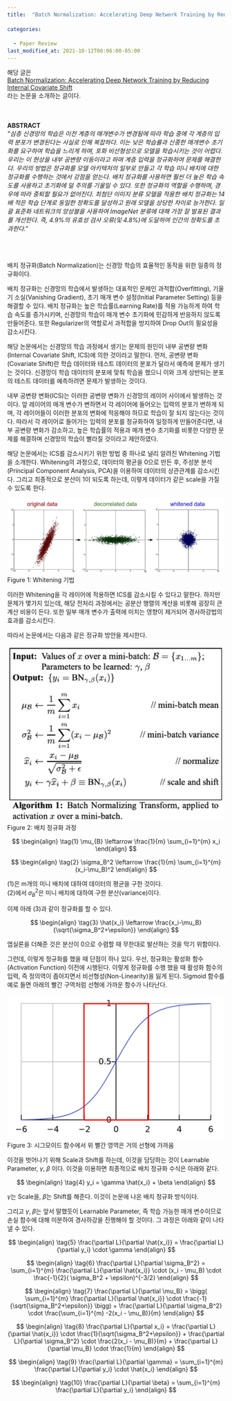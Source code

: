 ```yaml
---
title:  "Batch Normalization: Accelerating Deep Network Training by Reducing Internal Covariate Shift"

categories:

  - Paper Review
last_modified_at: 2021-10-12T08:06:00-05:00
---
```


해당 글은
<br/>
[Batch Normalization: Accelerating Deep Network Training by Reducing Internal Covariate Shift](https://arxiv.org/abs/1502.03167) 
<br/>
라는 논문을 소개하는 글이다.
<br/>
<br/>
<br/>
<br/>
**ABSTRACT**
<br/>
*"심층 신경망의 학습은 이전 계층의 매개변수가 변경됨에 따라 학습 중에 각 계층의 입력 분포가 변경된다는 사실로 인해 복잡하다. 이는 낮은 학습률과 신중한 매개변수 초기화를 요구하여 학습을 느리게 하며, 포화 비선형성으로 모델을 학습시키는 것이 어렵다. 우리는 이 현상을 내부 공변량 이동이라고 하며 계층 입력을 정규화하여 문제를 해결한다. 우리의 방법은 정규화를 모델 아키텍처의 일부로 만들고 각 학습 미니 배치에 대한 정규화를 수행하는 것에서 강점을 얻는다. 배치 정규화를 사용하면 훨씬 더 높은 학습 속도를 사용하고 초기화에 덜 주의를 기울일 수 있다. 또한 정규화의 역할을 수행하며, 경우에 따라 중퇴할 필요가 없어진다. 최첨단 이미지 분류 모델을 적용한 배치 정규화는 14배 적은 학습 단계로 동일한 정확도를 달성하고 원래 모델을 상당한 차이로 능가한다. 일괄 표준화 네트워크의 앙상블을 사용하여 ImageNet 분류에 대해 가장 잘 발표된 결과를 개선한다. 즉, 4.9%의 유효성 검사 오류(및 4.8%)에 도달하여 인간의 정확도를 초과한다."*
<br/>
<br/>
<br/>
<br/>

배치 정규화(Batch Normalization)는 신경망 학습의 효율적인 동작을 위한 일종의 정규화이다. 

배치 정규화는 신경망의 학습에서 발생하는 대표적인 문제인 과적합(Overfitting), 기울기 소실(Vanishing Gradient), 초기 매개 변수 설정(Initial Parameter Setting) 등을 해결할 수 있다. 
배치 정규화는 높은 학습률(Learning Rate)를 적용 가능하게 하여 학습 속도를 증가시키며, 신경망의 학습이 매개 변수 초기화에 민감하게 반응하지 않도록 만들어준다. 
또한 Regularizer의 역할로서 과적합을 방지하여 Drop Out의 필요성을 감소시킨다.

해당 논문에서는 신경망의 학습 과정에서 생기는 문제의 원인이 내부 공변량 변화(Internal Covariate Shift, ICS)에 의한 것이라고 말한다.
먼저, 공변량 변화(Covariate Shift)란 학습 데이터와 테스트 데이터의 분포가 달라서 예측에 문제가 생기는 것이다. 
신경망이 학습 데이터의 분포에 맞춰 학습을 했으니 이와 크게 상반되는 분포의 테스트 데이터를 예측하려면 문제가 발생하는 것이다.

내부 공변량 변화(ICS)는 이러한 공변량 변화가 신경망의 레이어 사이에서 발생하는 것이다. 
앞 레이어의 매개 변수가 변하면서 각 레이어에 들어오는 입력의 분포가 변하게 되며, 각 레이어들이 이러한 분포의 변화에 적응해야 하므로 학습이 잘 되지 않는다는 것이다.
따라서 각 레이어로 들어가는 입력의 분포를 정규화하여 일정하게 만들어준다면, 내부 공변량 변화가 감소하고, 높은 학습률의 적용과 매개 변수 초기화를 비롯한 다양한 문제를 해결하며 신경망의 학습이 빨라질 것이라고 제안하였다.

해당 논문에서는 ICS를 감소시키기 위한 방법 중 하나로 널리 알려진 Whitening 기법을 소개한다. 
Whitening의 과정으로, 데이터의 평균을 0으로 만든 후, 주성분 분석(Principal Component Analysis, PCA)을 이용하여 데이터의 상관관계를 감소시킨다. 
그리고 최종적으로 분산이 1이 되도록 하는데, 이렇게 데이터가 같은 scale을 가질 수 있도록 한다.

![](/assets/image/whitening.png)
Figure 1: Whitening 기법
   
이러한 Whitening을 각 레이어에 적용하면 ICS를 감소시킬 수 있다고 말한다. 
하지만 문제가 몇가지 있는데, 해당 전처리 과정에서는 공분산 행렬의 계산을 비롯해 굉장히 큰 계산 비용이 든다. 
또한 일부 매개 변수가 출력에 미치는 영향이 제거되어 경사하강법의 효과를 감소시킨다. 

따라서 논문에서는 다음과 같은 정규화 방안을 제시한다.

![](/assets/image/bn.png)
Figure 2: 배치 정규화 과정

$$
\begin{align} 
\tag{1}
\mu_{B} \leftarrow \frac{1}{m} \sum_{i=1}^{m} x_i
\end{align}
$$

$$
\begin{align} 
\tag{2}
\sigma_B^2 \leftarrow \frac{1}{m} \sum_{i=1}^{m} (x_i-\mu_B)^2
\end{align}
$$

(1)은 m개의 미니 배치에 대하여 데이터의 평균을 구한 것이다. 
<br/>
(2)에서 $\sigma_B^2$은 미니 배치에 대하여 구한 분산(variance)이다. 

이제 아래 (3)과 같이 정규화를 할 수 있다. 

$$
\begin{align} 
\tag{3}
\hat{x_i} \leftarrow \frac{x_i-\mu_B}{\sqrt{\sigma_B^2+\epsilon}}
\end{align}
$$

엡실론을 더해준 것은 분산이 0으로 수렴할 때 무한대로 발산하는 것을 막기 위함이다.

그런데, 이렇게 정규화를 했을 때 단점이 하나 있다. 
우선, 정규화는 활성화 함수(Activation Function) 이전에 시행된다. 
이렇게 정규화를 수행 했을 때 활성화 함수의 입력, 즉 정의역이 좁아지면서 비선형성(Non-Linearity)을 잃게 된다. 
Sigmoid 함수를 예로 들면 아래의 빨간 구역처럼 선형에 가까운 함수가 나타난다. 

![](/assets/image/sigmoid_linear.png)
Figure 3: 시그모이드 함수에서 위 빨간 영역은 거의 선형에 가까움

이것을 벗어나기 위해 Scale과 Shift를 하는데, 이것을 담당하는 것이 Learnable Parameter,  $\gamma, \; \beta$ 이다. 
이것을 이용하면 최종적으로 배치 정규화 수식은 아래와 같다. 

$$
\begin{align} 
\tag{4}
y_i = \gamma \hat{x_i} + \beta
\end{align}
$$

$\gamma$는 Scale을,  $\beta$는 Shift를 해준다. 
이것이 논문에 나온 배치 정규화 방식이다. 

그리고 $\gamma, \; \beta$는 앞서 말했듯이 Learnable Parameter, 즉 학습 가능한 매개 변수이므로 손실 함수에 대해 미분하여 경사하강을 진행해야 할 것이다.
그 과정은 아래와 같이 나타낼 수 있다. 

$$
\begin{align} 
\tag{5}
\frac{\partial L}{\partial \hat{x_i}} = \frac{\partial L}{\partial y_i} \cdot \gamma
\end{align}
$$

$$
\begin{align} 
\tag{6}
\frac{\partial L}{\partial \sigma_B^2} = \sum_{i=1}^{m} \frac{\partial L}{\partial \hat{x_i}} \cdot (x_i - \mu_B) \cdot \frac{-1}{2}( \sigma_B^2 + \epsilon)^{-3/2}
\end{align}
$$

$$
\begin{align} 
\tag{7}
\frac{\partial L}{\partial \mu_B} = \bigg( \sum_{i=1}^{m} \frac{\partial L}{\partial \hat{x_i}} \cdot \frac{-1}{\sqrt{\sigma_B^2+\epsilon}} \bigg) + \frac{\partial L}{\partial \sigma_B^2} \cdot \frac{\sum_{i=1}^{m} -2(x_i - \mu_B)}{m}
\end{align}
$$

$$
\begin{align} 
\tag{8}
\frac{\partial L}{\partial x_i} = \frac{\partial L}{\partial \hat{x_i}} \cdot \frac{1}{\sqrt{\sigma_B^2+\epsilon}} + \frac{\partial L}{\partial \sigma_B^2} \cdot \frac{2(x_i - \mu_B)}{m} + \frac{\partial L}{\partial \mu_B} \cdot \frac{1}{m} 
\end{align}
$$

$$
\begin{align} 
\tag{9}
\frac{\partial L}{\partial \gamma} = \sum_{i=1}^{m} \frac{\partial L}{\partial y_i} \cdot \hat{x_i}
\end{align}
$$

$$
\begin{align} 
\tag{10}
\frac{\partial L}{\partial \beta} = \sum_{i=1}^{m} \frac{\partial L}{\partial y_i}
\end{align}
$$




 




 








 


 







